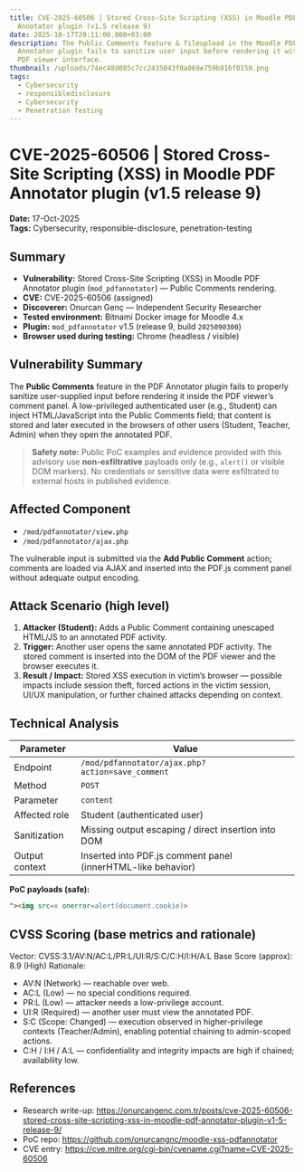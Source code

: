 ```yaml
---
title: CVE-2025-60506 | Stored Cross-Site Scripting (XSS) in Moodle PDF
  Annotator plugin (v1.5 release 9)
date: 2025-10-17T20:11:00.000+03:00
description: The Public Comments feature & fileupload in the Moodle PDF
  Annotator plugin fails to sanitize user input before rendering it within the
  PDF viewer interface.
thumbnail: /uploads/74ec48d085c7cc2435043f0a069e759b916f0150.png
tags:
  - Cybersecurity
  - responsibledisclosure
  - Cybersecurity
  - Penetration Testing
---
```

# CVE-2025-60506 | Stored Cross-Site Scripting (XSS) in Moodle PDF Annotator plugin (v1.5 release 9)

**Date:** 17-Oct-2025  
**Tags:** Cybersecurity, responsible-disclosure, penetration-testing

## Summary

- **Vulnerability:** Stored Cross-Site Scripting (XSS) in Moodle PDF Annotator plugin (`mod_pdfannotator`) — Public Comments rendering.  
- **CVE:** CVE-2025-60506 (assigned)  
- **Discoverer:** Onurcan Genç — Independent Security Researcher  
- **Tested environment:** Bitnami Docker image for Moodle 4.x  
- **Plugin:** `mod_pdfannotator` v1.5 (release 9, build `2025090300`)  
- **Browser used during testing:** Chrome (headless / visible)

## Vulnerability Summary

The **Public Comments** feature in the PDF Annotator plugin fails to properly sanitize user-supplied input before rendering it inside the PDF viewer’s comment panel. A low-privileged authenticated user (e.g., Student) can inject HTML/JavaScript into the Public Comments field; that content is stored and later executed in the browsers of other users (Student, Teacher, Admin) when they open the annotated PDF.

> **Safety note:** Public PoC examples and evidence provided with this advisory use **non-exfiltrative** payloads only (e.g., `alert()` or visible DOM markers). No credentials or sensitive data were exfiltrated to external hosts in published evidence.

## Affected Component

- `/mod/pdfannotator/view.php`  
- `/mod/pdfannotator/ajax.php`

The vulnerable input is submitted via the **Add Public Comment** action; comments are loaded via AJAX and inserted into the PDF.js comment panel without adequate output encoding.

## Attack Scenario (high level)

1. **Attacker (Student):** Adds a Public Comment containing unescaped HTML/JS to an annotated PDF activity.  
2. **Trigger:** Another user opens the same annotated PDF activity. The stored comment is inserted into the DOM of the PDF viewer and the browser executes it.  
3. **Result / Impact:** Stored XSS execution in victim’s browser — possible impacts include session theft, forced actions in the victim session, UI/UX manipulation, or further chained attacks depending on context.

## Technical Analysis

| Parameter | Value |
|---|---|
| Endpoint | `/mod/pdfannotator/ajax.php?action=save_comment` |
| Method | `POST` |
| Parameter | `content` |
| Affected role | Student (authenticated user) |
| Sanitization | Missing output escaping / direct insertion into DOM |
| Output context | Inserted into PDF.js comment panel (innerHTML-like behavior) |

**PoC payloads (safe):**
```html
"><img src=x onerror=alert(document.cookie)>
```


## CVSS Scoring (base metrics and rationale)

Vector: CVSS:3.1/AV:N/AC:L/PR:L/UI:R/S:C/C:H/I:H/A:L
Base Score (approx): 8.9 (High)
Rationale:
- AV:N (Network) — reachable over web.
- AC:L (Low) — no special conditions required.
- PR:L (Low) — attacker needs a low-privilege account.
- UI:R (Required) — another user must view the annotated PDF.
- S:C (Scope: Changed) — execution observed in higher-privilege contexts (Teacher/Admin), enabling potential chaining to admin-scoped actions.
- C:H / I:H / A:L — confidentiality and integrity impacts are high if chained; availability low.


## References

- Research write-up: https://onurcangenc.com.tr/posts/cve-2025-60506-stored-cross-site-scripting-xss-in-moodle-pdf-annotator-plugin-v1-5-release-9/
- PoC repo: https://github.com/onurcangnc/moodle-xss-pdfannotator
- CVE entry: https://cve.mitre.org/cgi-bin/cvename.cgi?name=CVE-2025-60506


